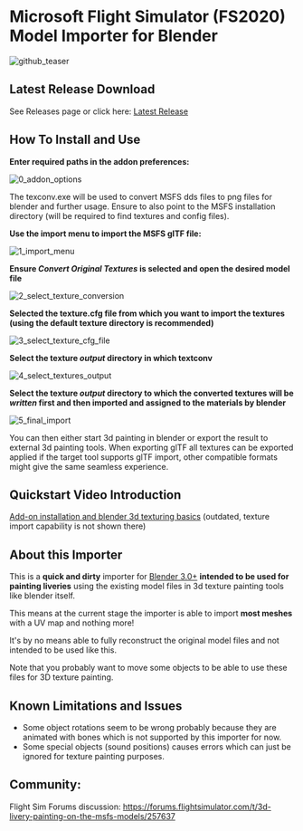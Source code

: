 # Microsoft Flight Simulator (FS2020) Model Importer for Blender
![github_teaser](https://user-images.githubusercontent.com/11302762/178145547-89f1a095-cfd9-4ee8-909f-531fa320f084.jpg)

## Latest Release Download
See Releases page or click here: [Latest Release](https://github.com/bestdani/msfs2blend/releases/download/v0.1.1/io_msfs_gltf.py)

## How To Install and Use
**Enter required paths in the addon preferences:**

![0_addon_options](https://user-images.githubusercontent.com/11302762/178145514-b3ae9929-b926-410d-8916-255825e26813.png)

The texconv.exe will be used to convert MSFS dds files to png files for blender and further usage.
Ensure to also point to the MSFS installation directory (will be required to find textures and config files).

**Use the import menu to import the MSFS glTF file:**

![1_import_menu](https://user-images.githubusercontent.com/11302762/178145522-8a274104-f918-4108-983a-8fdc15b40cf8.png)

**Ensure *Convert Original Textures* is selected and open the desired model file**

![2_select_texture_conversion](https://user-images.githubusercontent.com/11302762/178145523-67c1d7ed-5512-4913-b9aa-92df9f053ea9.png)

**Selected the texture.cfg file from which you want to import the textures (using the default texture directory is recommended)**

![3_select_texture_cfg_file](https://user-images.githubusercontent.com/11302762/178145524-64d0ae72-26eb-400d-9e7f-ecb28959059c.png)

**Select the texture *output* directory in which textconv**

![4_select_textures_output](https://user-images.githubusercontent.com/11302762/178145525-77e1ed00-4ad7-4fa5-b310-634c71faa33f.png)

**Select the texture *output* directory to which the converted textures will be *written* first and then imported and assigned to the materials by blender**

![5_final_import](https://user-images.githubusercontent.com/11302762/178145526-b07d26a6-c2a3-4528-8e52-190057f5a019.png)

You can then either start 3d painting in blender or export the result to external 3d painting tools. When exporting glTF all textures can be exported applied if the target tool supports glTF import, other compatible formats might give the same seamless experience.

## Quickstart Video Introduction
[Add-on installation and blender 3d texturing basics](https://youtu.be/SZCe_x-V9co) (outdated, texture import capability is not shown there)

## About this Importer
This is a **quick and dirty** importer for [Blender 3.0+](https://blender.org) **intended to be used for painting liveries** using the existing model files in 3d texture painting tools like blender itself.

This means at the current stage the importer is able to import **most meshes** with a UV map and nothing more!

It's by no means able to fully reconstruct the original model files and not intended to be used like this.

Note that you probably want to move some objects to be able to use these files for 3D texture painting.

##  Known Limitations and Issues
* Some object rotations seem to be wrong probably because they are animated with bones which is not supported by this importer for now.
* Some special objects (sound positions) causes errors which can just be ignored for texture painting purposes.

## Community:
Flight Sim Forums discussion: https://forums.flightsimulator.com/t/3d-livery-painting-on-the-msfs-models/257637
